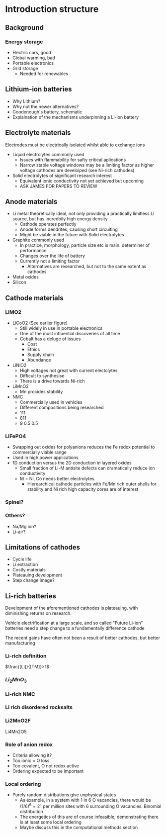# Introduction structure

## Background

### Energy storage

- Electric cars, good
- Global warming, bad
- Portable electronics
- Grid storage
  - Needed for renewables

## Lithium-ion batteries

- Why Lithium?
- Why not the newer alternatives?
- Goodenough's battery, schematic
- Explaination of the mechanisms underpinning a Li-ion battery

## Electrolyte materials

Electrodes must be electrically isolated whilst able to exchange ions

- Liquid electrolytes commonly used
  - Issues with flammability for safty critical aplications
  - Narrow stable voltage windows may be a limiting factor as higher voltage cathodes are develoiped (see Ni-rich cathodes)
- Solid electrolytes of significant research interest
  - Equivalent ionic conductivity not yet achieved but upcoming
  - ASK JAMES FOR PAPERS TO REVIEW

## Anode materials

- Li metal theoretically ideal, not only providing a practically limitless Li source, but has incredbily high energy density
  - Cathode operates perfectly
  - Anode forms dendrites, causing short circuiting
  - Might be viable in the future with Solid electrolytes 
- Graphite commonly used
  - In practice, morphology, particle size etc is main. determiner of performance
  - Changes over the life of battery
  - Currently not a limiting factor
    - Alternatives are researched, but not to the same extent as cathodes
- Metal oxides 
- Silicon

## Cathode materials

### LiMO2

- LiCoO2 (See earlier figure)
  - Still widely in use in portable electronics
  - One of the most influential discoveries of all time
  - Cobalt has a deluge of issues
    - Cost
    - Ethics
    - Supply chain
    - Abundance
- LiNiO2
  - High voltages not great with current electolytes
  - Difficult to synthesise
  - There is a drive towards Ni-rich
- LiMnO2
  - Mn procides stability
- NMC
  - Commercially used in vehicles
  - Different compositions being researched
  - 111
  - 811
  - 9 0.5 0.5

### LiFePO4

- Swapping out oxides for polyanions reduces the Fe redox potential to commercially viable range
- Used in high power applications
- 1D conduction versus the 2D conduction in layered oxides
  - Small fraction of Li-M antisite defects can dramatically reduce ion conductivity
  - M = Ni, Co needs better electrolytes
    - Hierearchical cathode particles with Fe/Mn rich outer shells for stability and Ni rich high capacity cores are of interest

### Spinel?

### Others?

- Na/Mg ion?
- Li-air?

## Limitations of cathodes

- Cycle life
- Li extraction
- Costly materials
- Plateauing development
- Step change image?

## Li-rich batteries

Development of the aforementioned cathodes is plateauing, with diminishing returns on research.

Vehicle electrification at a large scale, and so called "Future Li-ion" batteries need a step change to a fundamentally difference cathode

The recent gains have often not been a result of better cathodes, but better manufacturing

### Li-rich definition

$\frac{[Li]}{[TM]}>1$

### $Li_2MnO_3$

### Li-rich NMC

### Li rich disordered rocksalts

### Li2MnO2F

Li4Mn2O5

### Role of anion redox

- Criteria allowing it?
- Too ionic = O loss
- Too covalent, O not redox active
- Ordering expected to be important

### Local ordering

- Purely random distributions give unphysical states 
  - As example, in a system with 1 in 6 O vacancies, there would be $(1/6)^6 = 21$ per million sites with 6 surrounding O vacancies. Binomial distribution
  - The energetics of this are of course infeasible, demonstrating there is at least some local ordering
  - Maybe discuss this in the computational methods section



